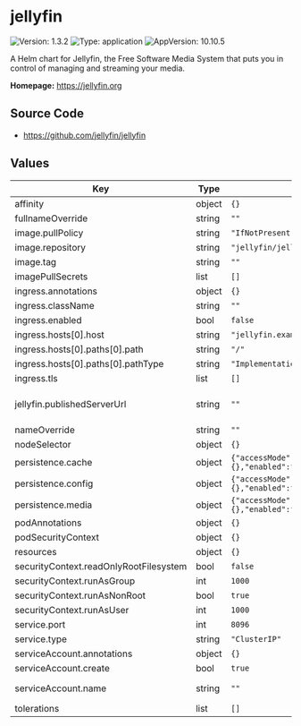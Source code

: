 # jellyfin

![Version: 1.3.2](https://img.shields.io/badge/Version-1.3.2-informational?style=flat-square) ![Type: application](https://img.shields.io/badge/Type-application-informational?style=flat-square) ![AppVersion: 10.10.5](https://img.shields.io/badge/AppVersion-10.10.5-informational?style=flat-square)

A Helm chart for Jellyfin, the Free Software Media System that puts you in control of managing and streaming your media.

**Homepage:** <https://jellyfin.org>

## Source Code

* <https://github.com/jellyfin/jellyfin>

## Values

| Key | Type | Default | Description |
|-----|------|---------|-------------|
| affinity | object | `{}` |  |
| fullnameOverride | string | `""` |  |
| image.pullPolicy | string | `"IfNotPresent"` |  |
| image.repository | string | `"jellyfin/jellyfin"` |  |
| image.tag | string | `""` | Overrides the image tag whose default is the chart appVersion. |
| imagePullSecrets | list | `[]` |  |
| ingress.annotations | object | `{}` |  |
| ingress.className | string | `""` |  |
| ingress.enabled | bool | `false` |  |
| ingress.hosts[0].host | string | `"jellyfin.example.com"` |  |
| ingress.hosts[0].paths[0].path | string | `"/"` |  |
| ingress.hosts[0].paths[0].pathType | string | `"ImplementationSpecific"` |  |
| ingress.tls | list | `[]` |  |
| jellyfin.publishedServerUrl | string | `""` | See PublishedServerUrl at https://jellyfin.org/docs/general/administration/configuration#main-configuration-options |
| nameOverride | string | `""` |  |
| nodeSelector | object | `{}` |  |
| persistence.cache | object | `{"accessMode":"ReadWriteOnce","annotations":{},"enabled":false,"existingClaim":"","size":"10Gi","storageClass":""}` | Persistence config for the /cache volume |
| persistence.config | object | `{"accessMode":"ReadWriteOnce","annotations":{},"enabled":false,"existingClaim":"","size":"1Gi","storageClass":""}` | Persistence config for the /config volume |
| persistence.media | object | `{"accessMode":"ReadWriteOnce","annotations":{},"enabled":false,"existingClaim":"","size":"10Gi","storageClass":""}` | Persistence config for the /media volume |
| podAnnotations | object | `{}` |  |
| podSecurityContext | object | `{}` |  |
| resources | object | `{}` |  |
| securityContext.readOnlyRootFilesystem | bool | `false` |  |
| securityContext.runAsGroup | int | `1000` |  |
| securityContext.runAsNonRoot | bool | `true` |  |
| securityContext.runAsUser | int | `1000` |  |
| service.port | int | `8096` |  |
| service.type | string | `"ClusterIP"` |  |
| serviceAccount.annotations | object | `{}` | Annotations to add to the service account |
| serviceAccount.create | bool | `true` | Specifies whether a service account should be created |
| serviceAccount.name | string | `""` | The name of the service account to use. If not set and create is true, a name is generated using the fullname template |
| tolerations | list | `[]` |  |

